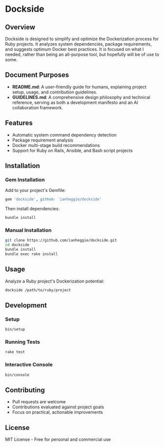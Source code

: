 # Dockside

## Overview

Dockside is designed to simplify and optimize the Dockerization process for Ruby projects.
It analyzes system dependencies, package requirements, and suggests optimum Docker best practices.
It is focused on what I needed, rather than being an all-purpose tool, but hopefully will be of use to some.

## Document Purposes

- **README.md**: A user-friendly guide for humans, explaining project setup, usage, and contribution guidelines.
- **GUIDELINES.md**: A comprehensive design philosophy and technical reference, serving as both a development manifesto
  and an AI collaboration framework.

## Features

- Automatic system command dependency detection
- Package requirement analysis
- Docker multi-stage build recommendations
- Support for Ruby on Rails, Ansible, and Bash script projects

## Installation

### Gem Installation

Add to your project's Gemfile:

```ruby
gem 'dockside', github: 'ianheggie/dockside'
```

Then install dependencies:

```bash
bundle install
```

### Manual Installation

```bash
git clone https://github.com/ianheggie/dockside.git
cd dockside
bundle install
bundle exec rake install
```

## Usage

Analyze a Ruby project's Dockerization potential:

```bash
dockside /path/to/ruby/project
```

## Development

### Setup

```bash
bin/setup
```

### Running Tests

```bash
rake test
```

### Interactive Console

```bash
bin/console
```

## Contributing

- Pull requests are welcome
- Contributions evaluated against project goals
- Focus on practical, actionable improvements

## License

MIT License - Free for personal and commercial use
